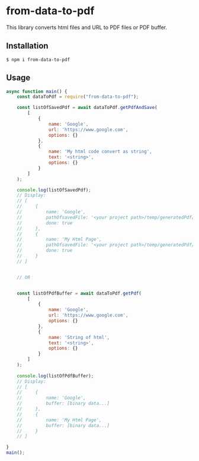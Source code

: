 # from-data-to-pdf
This library converts html files and URL to PDF files or PDF buffer.

## Installation
```$ npm i from-data-to-pdf```

## Usage
```js
async function main() {
    const dataToPdf = require("from-data-to-pdf");

    const listOfSavedPdf = await dataToPdf.getPdfAndSave(
        [
            {
                name: 'Google',
                url: 'https://www.google.com',
                options: {}
            },
            {
                name: 'My html code convert as string',
                text: '<string>',
                options: {}
            }
        ]
    );

    console.log(listOfSavedPdf);
    // Display:
    // [
    //     {
    //         name: 'Google',
    //         pathOfsavedFile: '<your project path>/temp/generatedPdf/Google1614854566504.pdf',
    //         done: true
    //     },
    //     {
    //         name: 'My Html Page',
    //         pathOfsavedFile: '<your project path>/temp/generatedPdf/My-html-code-convert-as-string1614854565481.pdf',
    //         done: true
    //     }
    // ]


    // OR


    const listOfPdfBuffer = await dataToPdf.getPdf(
        [
            {
                name: 'Google',
                url: 'https://www.google.com',
                options: {}
            },
            {
                name: 'String of html',
                text: '<string>',
                options: {}
            }
        ]
    );
    
    console.log(listOfPdfBuffer);
    // Display:
    // [
    //     {
    //         name: 'Google',
    //         buffer: [binary data...]
    //     },
    //     {
    //         name: 'My Html Page',
    //         buffer: [binary data...]
    //     }
    // ]

}
main();
```